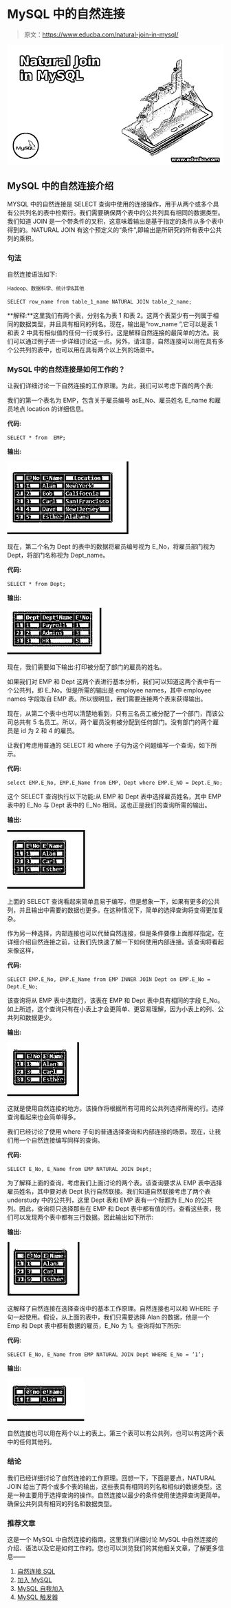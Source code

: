 # MySQL 中的自然连接

> 原文：<https://www.educba.com/natural-join-in-mysql/>

![Natural Join in MySQL](img/8eaf7e5f0f80b47c1fc9e5aa65c84b61.png)



## MySQL 中的自然连接介绍

MYSQL 中的自然连接是 SELECT 查询中使用的连接操作，用于从两个或多个具有公共列名的表中检索行。我们需要确保两个表中的公共列具有相同的数据类型。我们知道 JOIN 是一个带条件的叉积，这意味着输出是基于指定的条件从多个表中得到的。NATURAL JOIN 有这个预定义的“条件”,即输出是所研究的所有表中公共列的乘积。

### 句法

自然连接语法如下:

<small>Hadoop、数据科学、统计学&其他</small>

`SELECT row_name from table_1_name NATURAL JOIN table_2_name;`

**解释:**这里我们有两个表，分别名为表 1 和表 2。这两个表至少有一列属于相同的数据类型，并且具有相同的列名。现在，输出是“row_name ”,它可以是表 1 和表 2 中具有相似值的任何一行或多行。这是解释自然连接的最简单的方法。我们可以通过例子进一步详细讨论这一点。另外，请注意，自然连接可以用在具有多个公共列的表中，也可以用在具有两个以上列的场景中。

### MySQL 中的自然连接是如何工作的？

让我们详细讨论一下自然连接的工作原理。为此，我们可以考虑下面的两个表:

我们的第一个表名为 EMP，包含关于雇员编号 asE_No、雇员姓名 E_name 和雇员地点 location 的详细信息。

**代码:**

`SELECT * from  EMP;`

**输出:**

![EMP Table](img/d23895f59df5d28723354a6b9207fecd.png)



现在，第二个名为 Dept 的表中的数据将雇员编号视为 E_No，将雇员部门视为 Dept，将部门名称视为 Dept_name。

**代码:**

`SELECT * from Dept;`

**输出:**

![Dept Table](img/c4d162bf953aaccab58d5a6a2ff47be7.png)



现在，我们需要如下输出:打印被分配了部门的雇员的姓名。

如果我们对 EMP 和 Dept 这两个表进行基本分析，我们可以知道这两个表中有一个公共列，即 E_No。但是所需的输出是 employee names，其中 employee names 字段取自 EMP 表。所以很明显，我们需要连接两个表来获得输出。

现在，从第二个表中也可以清楚地看到，只有三名员工被分配了一个部门，而该公司总共有 5 名员工。所以，两个雇员没有被分配到任何部门。没有部门的两个雇员是 id 为 2 和 4 的雇员。

让我们考虑用普通的 SELECT 和 where 子句为这个问题编写一个查询，如下所示。

**代码:**

`select EMP.E_No, EMP.E_Name from EMP, Dept where EMP.E_NO = Dept.E_No;`

这个 SELECT 查询执行以下功能:从 EMP 和 Dept 表中选择雇员姓名，其中 EMP 表中的 E_No 与 Dept 表中的 E_No 相同。这也正是我们的查询所需的输出。

**输出:**

![Natural Join in MySQL3](img/60c10e3489ef32ba16d7e454a0368bcc.png)



上面的 SELECT 查询看起来简单且易于编写，但是想象一下，如果有更多的公共列，并且输出中需要的数据也更多。在这种情况下，简单的选择查询将变得更加复杂。

作为另一种选择，内部连接也可以代替自然连接，但是条件要像上面那样指定。在详细介绍自然连接之前，让我们先快速了解一下如何使用内部连接。该查询将看起来像这样，

**代码:**

`SELECT EMP.E_No, EMP.E_Name from EMP INNER JOIN Dept on EMP.E_No = Dept.E_No;`

该查询将从 EMP 表中选取行，该表在 EMP 和 Dept 表中具有相同的字段 E_No。如上所述，这个查询只有在小表上才会更简单、更容易理解，因为小表上的列、公共列和数据更少。

**输出:**

![Natural Join in MySQL4](img/f5ed47ecc2b4154095038cc8031fbb30.png)



这就是使用自然连接的地方。该操作将根据所有可用的公共列选择所需的行。选择查询看起来也会简单得多。

我们已经讨论了使用 where 子句的普通选择查询和内部连接的场景。现在，让我们用一个自然连接编写同样的查询。

**代码:**

`SELECT E_No, E_Name from EMP NATURAL JOIN Dept;`

为了解释上面的查询，考虑我们上面讨论的两个表。该查询要求从 EMP 表中选择雇员姓名，其中要对表 Dept 执行自然联接。我们知道自然联接考虑了两个表 understudy 中的公共列，这里 Dept 表和 EMP 表有一个标题为 E_No 的公共列。因此，查询将只选择那些在 EMP 和 Dept 表中都有值的行。查看这些表，我们可以发现两个表中都有三行数据。因此输出如下所示:

**输出:**

![Natural Join in MySQL5](img/b7c07e746353354178e8b1e56b85af4c.png)



这解释了自然连接在选择查询中的基本工作原理。自然连接也可以和 WHERE 子句一起使用。假设，从上面的表中，我们只需要选择 Alan 的数据，他是一个 Emp 和 Dept 表中都有数据的雇员，E_No 为 1。查询将如下所示:

**代码:**

`SELECT E_No, E_Name from EMP NATURAL JOIN Dept WHERE E_No = ‘1’;`

**输出:**

![Natural Join in MySQL6](img/ff88c8a2e638f8e7eff89861f596a197.png)



自然连接也可以用在两个以上的表上。第三个表可以有公共列，也可以有这两个表中的任何其他列。

### 结论

我们已经详细讨论了自然连接的工作原理。回想一下，下面是要点，NATURAL JOIN 给出了两个或多个表的输出，这些表具有相同的列名和相似的数据类型。这是一种主要用于选择查询的操作。自然连接以最少的条件使用使选择查询更简单。确保公共列具有相同的列名和数据类型。

### 推荐文章

这是一个 MySQL 中自然连接的指南。这里我们详细讨论 MySQL 中自然连接的介绍、语法以及它是如何工作的。您也可以浏览我们的其他相关文章，了解更多信息——

1.  [自然连接 SQL](https://www.educba.com/natural-join-sql/)
2.  [加入 MySQL](https://www.educba.com/joins-in-mysql/)
3.  [MySQL 自我加入](https://www.educba.com/mysql-self-join/)
4.  [MySQL 触发器](https://www.educba.com/mysql-trigger/)





